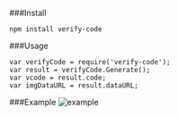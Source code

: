 ###Install
```
npm install verify-code
```

###Usage
```
var verifyCode = require('verify-code');
var result = verifyCode.Generate();
var vcode = result.code;
var imgDataURL = result.dataURL;
```

###Example
![example](https://cloud.githubusercontent.com/assets/2316836/4329409/a7461e54-3f98-11e4-8cae-bcbb89492bfe.jpg)
